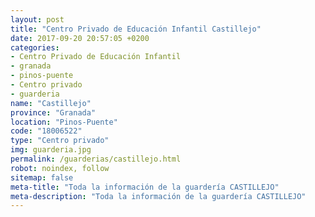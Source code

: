 ```yaml
---
layout: post
title: "Centro Privado de Educación Infantil Castillejo"
date: 2017-09-20 20:57:05 +0200
categories:
- Centro Privado de Educación Infantil
- granada
- pinos-puente
- Centro privado
- guarderia
name: "Castillejo"
province: "Granada"
location: "Pinos-Puente"
code: "18006522"
type: "Centro privado"
img: guarderia.jpg
permalink: /guarderias/castillejo.html
robot: noindex, follow
sitemap: false
meta-title: "Toda la información de la guardería CASTILLEJO"
meta-description: "Toda la información de la guardería CASTILLEJO"
---
```

